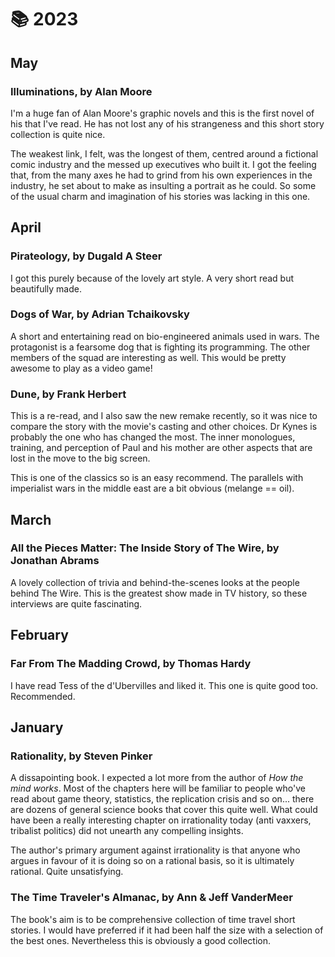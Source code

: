 # 📚 2023

## May

### Illuminations, by Alan Moore

I'm a huge fan of Alan Moore's graphic novels and this is the first novel of
his that I've read. He has not lost any of his strangeness and this short story
collection is quite nice. 

The weakest link, I felt, was the longest of them, centred around a fictional
comic industry and the messed up executives who built it. I got the feeling
that, from the many axes he had to grind from his own experiences in the
industry, he set about to make as insulting a portrait as he could. So some of
the usual charm and imagination of his stories was lacking in this one.

## April

### Pirateology, by Dugald A Steer

I got this purely because of the lovely art style. A very short read but
beautifully made.

### Dogs of War, by Adrian Tchaikovsky

A short and entertaining read on bio-engineered animals used in wars. The protagonist is a fearsome
dog that is fighting its programming. The other members of the squad are interesting as well. This
would be pretty awesome to play as a video game!

### Dune, by Frank Herbert

This is a re-read, and I also saw the new remake recently, so it was nice to
compare the story with the movie's casting and other choices. Dr Kynes is
probably the one who has changed the most. The inner monologues, training, and
perception of Paul and his mother are other aspects that are lost in the move
to the big screen.

This is one of the classics so is an easy recommend. The parallels with
imperialist wars in the middle east are a bit obvious (melange == oil).

## March

### All the Pieces Matter: The Inside Story of The Wire, by Jonathan Abrams

A lovely collection of trivia and behind-the-scenes looks at the people behind
The Wire. This is the greatest show made in TV history, so these interviews are
quite fascinating.

## February

### Far From The Madding Crowd, by Thomas Hardy

I have read Tess of the d'Ubervilles and liked it. This one is quite good too.
Recommended.

## January

### Rationality, by Steven Pinker

A dissapointing book. I expected a lot more from the author of *How the mind
works*. Most of the chapters here will be familiar to people who've read about
game theory, statistics, the replication crisis and so on... there are dozens
of general science books that cover this quite well. What could have been a
really interesting chapter on irrationality today (anti vaxxers, tribalist
politics) did not unearth any compelling insights.

The author's primary argument against irrationality is that anyone who argues
in favour of it is doing so on a rational basis, so it is ultimately rational.
Quite unsatisfying.

### The Time Traveler's Almanac, by Ann & Jeff VanderMeer

The book's aim is to be comprehensive collection of time travel short stories.
I would have preferred if it had been half the size with a selection of the
best ones. Nevertheless this is obviously a good collection.

